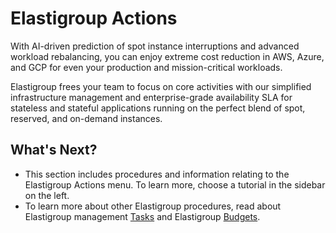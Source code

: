 # Elastigroup Actions

With AI-driven prediction of spot instance interruptions and advanced workload rebalancing, you can enjoy extreme cost reduction in AWS, Azure, and GCP for even your production and mission-critical workloads.

Elastigroup frees your team to focus on core activities with our simplified infrastructure management and enterprise-grade availability SLA for stateless and stateful applications running on the perfect blend of spot, reserved, and on-demand instances.

## What's Next?

- This section includes procedures and information relating to the Elastigroup Actions menu. To learn more, choose a tutorial in the sidebar on the left.
- To learn more about other Elastigroup procedures, read about Elastigroup management [Tasks](elastigroup/tutorials/elastigroup-tasks/) and Elastigroup [Budgets](elastigroup/tutorials/elastigroup-budgets/).
